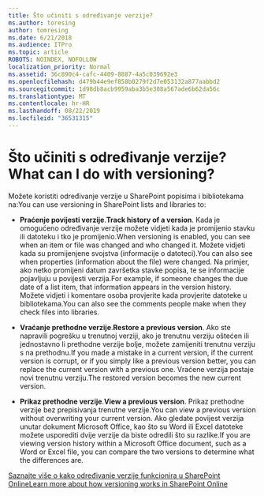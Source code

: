 ```yaml
---
title: Što učiniti s određivanje verzije?
ms.author: toresing
author: tomresing
ms.date: 6/21/2018
ms.audience: ITPro
ms.topic: article
ROBOTS: NOINDEX, NOFOLLOW
localization_priority: Normal
ms.assetid: 36c890c4-cafc-4409-8887-4a5c039692e3
ms.openlocfilehash: d479b44e9ef858b0279f2d7e053132a877aabbd2
ms.sourcegitcommit: 1d98db8acb9959aba3b5e308a567ade6b62da56c
ms.translationtype: MT
ms.contentlocale: hr-HR
ms.lasthandoff: 08/22/2019
ms.locfileid: "36531315"
---
```

# <a name="what-can-i-do-with-versioning"></a><span data-ttu-id="c771d-102">Što učiniti s određivanje verzije?</span><span class="sxs-lookup"><span data-stu-id="c771d-102">What can I do with versioning?</span></span>

<span data-ttu-id="c771d-103">Možete koristiti određivanje verzije u SharePoint popisima i bibliotekama na:</span><span class="sxs-lookup"><span data-stu-id="c771d-103">You can use versioning in SharePoint lists and libraries to:</span></span>
  
- <span data-ttu-id="c771d-104">**Praćenje povijesti verzije**.</span><span class="sxs-lookup"><span data-stu-id="c771d-104">**Track history of a version**.</span></span> <span data-ttu-id="c771d-105">Kada je omogućeno određivanje verzije možete vidjeti kada je promijenio stavku ili datoteku i tko je promijenio.</span><span class="sxs-lookup"><span data-stu-id="c771d-105">When versioning is enabled, you can see when an item or file was changed and who changed it.</span></span> <span data-ttu-id="c771d-106">Možete vidjeti kada su promijenjene svojstva (informacije o datoteci).</span><span class="sxs-lookup"><span data-stu-id="c771d-106">You can also see when properties (information about the file) were changed.</span></span> <span data-ttu-id="c771d-107">Na primjer, ako netko promijeni datum završetka stavke popisa, te se informacije pojavljuju u povijesti verzija.</span><span class="sxs-lookup"><span data-stu-id="c771d-107">For example, if someone changes the due date of a list item, that information appears in the version history.</span></span> <span data-ttu-id="c771d-108">Možete vidjeti i komentare osoba provjerite kada provjerite datoteke u bibliotekama.</span><span class="sxs-lookup"><span data-stu-id="c771d-108">You can also see the comments people make when they check files into libraries.</span></span> 
    
- <span data-ttu-id="c771d-109">**Vraćanje prethodne verzije**.</span><span class="sxs-lookup"><span data-stu-id="c771d-109">**Restore a previous version**.</span></span> <span data-ttu-id="c771d-110">Ako ste napravili pogrešku u trenutnoj verziji, ako je trenutnu verziju oštećen ili jednostavno li prethodne verzije bolje, možete zamijeniti trenutnu verziju s na prethodnu.</span><span class="sxs-lookup"><span data-stu-id="c771d-110">If you made a mistake in a current version, if the current version is corrupt, or if you simply like a previous version better, you can replace the current version with a previous one.</span></span> <span data-ttu-id="c771d-111">Vraćene verzija postaje novi trenutnu verziju.</span><span class="sxs-lookup"><span data-stu-id="c771d-111">The restored version becomes the new current version.</span></span> 
    
- <span data-ttu-id="c771d-112">**Prikaz prethodne verzije**.</span><span class="sxs-lookup"><span data-stu-id="c771d-112">**View a previous version**.</span></span> <span data-ttu-id="c771d-113">Prikaz prethodne verzije bez prepisivanja trenutne verzije.</span><span class="sxs-lookup"><span data-stu-id="c771d-113">You can view a previous version without overwriting your current version.</span></span> <span data-ttu-id="c771d-114">Ako gledate povijest verzija unutar dokument Microsoft Office, kao što su Word ili Excel datoteke možete usporediti dvije verzije da biste odredili što su razlike.</span><span class="sxs-lookup"><span data-stu-id="c771d-114">If you are viewing version history within a Microsoft Office document, such as a Word or Excel file, you can compare the two versions to determine what the differences are.</span></span> 
    
[<span data-ttu-id="c771d-115">Saznajte više o kako određivanje verzije funkcionira u SharePoint Online</span><span class="sxs-lookup"><span data-stu-id="c771d-115">Learn more about how versioning works in SharePoint Online</span></span>](https://go.microsoft.com/fwlink/?linkid=875710)
  

